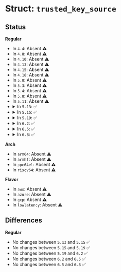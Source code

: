 # Struct: <code>trusted_key_source</code>

## Status
<b>Regular</b>
<ul>
<li>
In <code>4.4</code>: Absent ⚠️
</li>
<li>
In <code>4.8</code>: Absent ⚠️
</li>
<li>
In <code>4.10</code>: Absent ⚠️
</li>
<li>
In <code>4.13</code>: Absent ⚠️
</li>
<li>
In <code>4.15</code>: Absent ⚠️
</li>
<li>
In <code>4.18</code>: Absent ⚠️
</li>
<li>
In <code>5.0</code>: Absent ⚠️
</li>
<li>
In <code>5.3</code>: Absent ⚠️
</li>
<li>
In <code>5.4</code>: Absent ⚠️
</li>
<li>
In <code>5.8</code>: Absent ⚠️
</li>
<li>
In <code>5.11</code>: Absent ⚠️
</li>
<li>
<details>
<summary>In <code>5.13</code>: ✅</summary>

```c
struct trusted_key_source {
    char *name;
    struct trusted_key_ops *ops;
};
```
</details>
</li>
<li>
<details>
<summary>In <code>5.15</code>: ✅</summary>

```c
struct trusted_key_source {
    char *name;
    struct trusted_key_ops *ops;
};
```
</details>
</li>
<li>
<details>
<summary>In <code>5.19</code>: ✅</summary>

```c
struct trusted_key_source {
    char *name;
    struct trusted_key_ops *ops;
};
```
</details>
</li>
<li>
<details>
<summary>In <code>6.2</code>: ✅</summary>

```c
struct trusted_key_source {
    char *name;
    struct trusted_key_ops *ops;
};
```
</details>
</li>
<li>
<details>
<summary>In <code>6.5</code>: ✅</summary>

```c
struct trusted_key_source {
    char *name;
    struct trusted_key_ops *ops;
};
```
</details>
</li>
<li>
<details>
<summary>In <code>6.8</code>: ✅</summary>

```c
struct trusted_key_source {
    char *name;
    struct trusted_key_ops *ops;
};
```
</details>
</li>
</ul>
<b>Arch</b>
<ul>
<li>
In <code>arm64</code>: Absent ⚠️
</li>
<li>
In <code>armhf</code>: Absent ⚠️
</li>
<li>
In <code>ppc64el</code>: Absent ⚠️
</li>
<li>
In <code>riscv64</code>: Absent ⚠️
</li>
</ul>
<b>Flavor</b>
<ul>
<li>
In <code>aws</code>: Absent ⚠️
</li>
<li>
In <code>azure</code>: Absent ⚠️
</li>
<li>
In <code>gcp</code>: Absent ⚠️
</li>
<li>
In <code>lowlatency</code>: Absent ⚠️
</li>
</ul>

## Differences
<b>Regular</b>
<ul>
<li>
No changes between <code>5.13</code> and <code>5.15</code> ✅
</li>
<li>
No changes between <code>5.15</code> and <code>5.19</code> ✅
</li>
<li>
No changes between <code>5.19</code> and <code>6.2</code> ✅
</li>
<li>
No changes between <code>6.2</code> and <code>6.5</code> ✅
</li>
<li>
No changes between <code>6.5</code> and <code>6.8</code> ✅
</li>
</ul>

